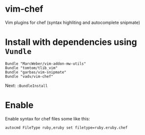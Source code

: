 vim-chef
========

Vim plugins for chef (syntax highliting and autocomplete snipmate)


Install with dependencies using `Vundle`
===============

```
Bundle "MarcWeber/vim-addon-mw-utils"
Bundle "tomtom/tlib_vim"
Bundle "garbas/vim-snipmate"
Bundle "vadv/vim-chef"
```

Next:
`:BundleInstall`

Enable
==============
Enable syntax for chef files some like this:

`autocmd FileType ruby,eruby set filetype=ruby.eruby.chef`
